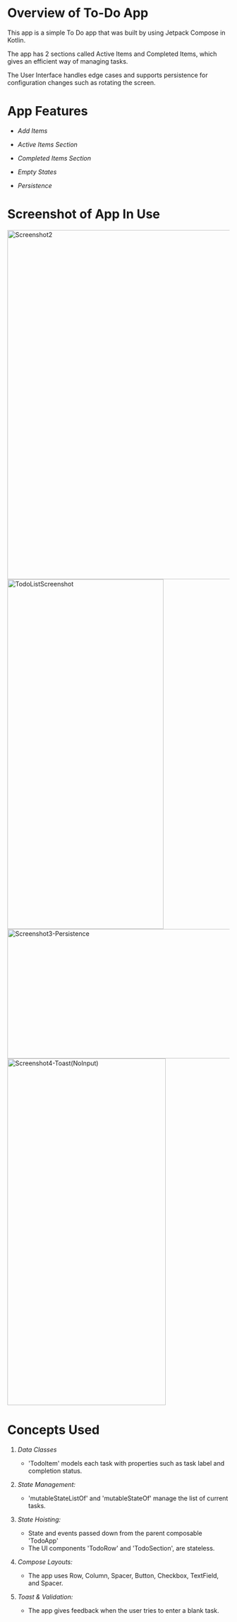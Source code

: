 # Overview of To-Do App

This app is a simple To Do app that was built by using Jetpack Compose in Kotlin.

The app has 2 sections called Active Items and Completed Items, which gives an efficient way of managing tasks.

The User Interface handles edge cases and supports persistence for configuration changes such as rotating the screen.

# App Features

- *Add Items*

- *Active Items Section*

- *Completed Items Section*

- *Empty States*

- *Persistence*


# Screenshot of App In Use

<img width="704" height="790" alt="Screenshot2" src="https://github.com/user-attachments/assets/5cea193b-9e85-45f7-8ef4-8f1b36244c48" />

<img width="354" height="791" alt="TodoListScreenshot" src="https://github.com/user-attachments/assets/a52dcbb7-749e-42f4-8745-efc5d8c6ecfe" />

<img width="656" height="293" alt="Screenshot3-Persistence" src="https://github.com/user-attachments/assets/da6254ae-626e-413f-8a59-b3078a0636a8" />

<img width="359" height="784" alt="Screenshot4-Toast(NoInput)" src="https://github.com/user-attachments/assets/695b03fa-8382-487d-afbe-cb97c3d1e921" />

# Concepts Used

1. *Data Classes*
   - 'TodoItem' models each task with properties such as task label and completion status.

2. *State Management:*
   - 'mutableStateListOf' and 'mutableStateOf' manage the list of current tasks.
  
3. *State Hoisting:*
   - State and events passed down from the parent composable 'TodoApp'
   - The UI components 'TodoRow' and 'TodoSection', are stateless.

5. *Compose Layouts:*
   - The app uses Row, Column, Spacer, Button, Checkbox, TextField, and Spacer.

6. *Toast & Validation:*
   - The app gives feedback when the user tries to enter a blank task.
